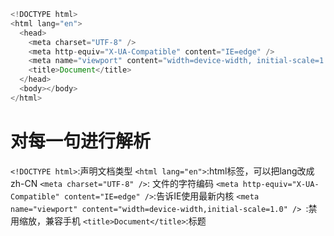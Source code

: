 ```JavaScript
<!DOCTYPE html>
<html lang="en">
  <head>
    <meta charset="UTF-8" />
    <meta http-equiv="X-UA-Compatible" content="IE=edge" />
    <meta name="viewport" content="width=device-width, initial-scale=1.0" />
    <title>Document</title>
  </head>
  <body></body>
</html>
```
# 对每一句进行解析
`<!DOCTYPE html>`:声明文档类型
`<html lang="en">`:html标签，可以把lang改成zh-CN
`<meta charset="UTF-8" />`: 文件的字符编码
`<meta http-equiv="X-UA-Compatible" content="IE=edge" />`:告诉IE使用最新内核
`<meta name="viewport" content="width=device-width,initial-scale=1.0" /> `:禁用缩放，兼容手机
`<title>Document</title>`:标题